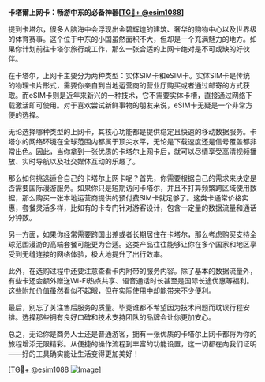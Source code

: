 **卡塔爾上网卡：畅游中东的必备神器[[TG💪+ @esim1088](https://t.me/s/esim1088)]**

提到卡塔尔，很多人脑海中会浮现出金碧辉煌的建筑、奢华的购物中心以及世界级的体育赛事。这个位于中东的小国虽然面积不大，但却是一个充满魅力的地方。如果你计划前往卡塔尔旅行或工作，那么一张合适的上网卡绝对是不可或缺的好伙伴。

在卡塔尔，上网卡主要分为两种类型：实体SIM卡和eSIM卡。实体SIM卡是传统的物理卡片形式，需要你亲自到当地运营商的营业厅购买或者通过邮寄的方式获取。而eSIM卡则是近年来新兴的一种技术，它不需要实体卡槽，直接通过网络下载激活即可使用。对于喜欢尝试新鲜事物的朋友来说，eSIM卡无疑是一个非常方便的选择。

无论选择哪种类型的上网卡，其核心功能都是提供稳定且快速的移动数据服务。卡塔尔的网络环境在全球范围内都属于顶尖水平，无论是下载速度还是信号覆盖都非常出色。因此，当你拿到一张优质的卡塔尔上网卡后，就可以尽情享受高清视频播放、实时导航以及社交媒体互动的乐趣了。

那么如何挑选适合自己的卡塔尔上网卡呢？首先，你需要根据自己的需求来决定是否需要国际漫游服务。如果你只是短期访问卡塔尔，并且不打算频繁跨区域使用数据，那么购买一张本地运营商提供的预付费SIM卡就足够了。这类卡通常价格实惠，套餐灵活多样，比如有的卡专门针对游客设计，包含一定量的数据流量和通话分钟数。

另一方面，如果你经常需要跨国出差或者长期居住在卡塔尔，那么考虑购买支持全球范围漫游的高端套餐可能更为合适。这类产品往往能够让你在多个国家和地区享受到无缝连接的网络体验，极大地提升了出行效率。

此外，在选购过程中还要注意查看卡内附带的服务内容。除了基本的数据流量外，有些卡还会额外赠送Wi-Fi热点共享、语音通话时长甚至是国际长途优惠等福利。这些附加价值虽然看似不起眼，但在实际使用中却能带来不少便利。

最后，别忘了关注售后服务的质量。毕竟谁都不希望因为技术问题而耽误行程安排。选择那些拥有良好口碑和技术支持团队的品牌会让你更加安心。

总之，无论你是商务人士还是普通游客，拥有一张优质的卡塔尔上网卡都将为你的旅程增添无限精彩。从便捷的操作流程到丰富的功能设置，这一切都在向我们证明——好的工具确实能让生活变得更加美好！

[[TG💪+ @esim1088](https://t.me/s/esim1088) ![Image](https://i.postimg.cc/4NQfJmqS/Snipaste-2025-05-13-00-14-12.png)]